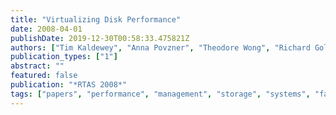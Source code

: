 ```yaml
---
title: "Virtualizing Disk Performance"
date: 2008-04-01
publishDate: 2019-12-30T00:58:33.475821Z
authors: ["Tim Kaldewey", "Anna Povzner", "Theodore Wong", "Richard Golding", "Scott A. Brandt", "Carlos Maltzahn"]
publication_types: ["1"]
abstract: ""
featured: false
publication: "*RTAS 2008*"
tags: ["papers", "performance", "management", "storage", "systems", "fahrrad", "rbed", "qos"]
---
```


